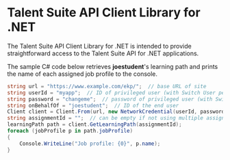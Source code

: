 ﻿# Talent Suite API Client Library for .NET

The Talent Suite API Client Library for .NET is intended to provide straightforward access to the Talent
Suite API for .NET applications.

The sample C# code below retrieves **joestudent**'s learning path and prints the name of each assigned job
profile to the console.

```c#
string url = "https://www.example.com/ekp/";  // base URL of site
string userId = "myapp";  // ID of privileged user (with Switch User permission)
string password = "changeme";  // password of privileged user (with Switch User permission)
string onBehalfOf = "joestudent";  // ID of the end user
Client client = Client.From(url, new NetworkCredential(userId, password), onBehalfOf);
string assignmentId = "";  // can be empty if not using multiple assignments
learningPath path = client.GetLearningPath(assignmentId);
foreach (jobProfile p in path.jobProfile)
{
    Console.WriteLine("Job profile: {0}", p.name);
}
```
